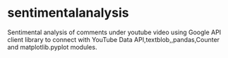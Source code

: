 # sentimentalanalysis
Sentimental analysis of comments under youtube video using Google API client library to connect with YouTube Data API,textblob,,pandas,Counter and matplotlib.pyplot modules.
